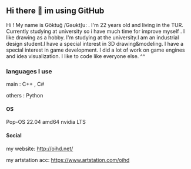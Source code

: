 ## Hi there 👋 im using GitHub

Hi ! My name is Göktuğ /Gəʊktʃu: . I'm 22 years old and living in the TUR. Currently studying at university so i have much time for improve myself . I like drawing as a hobby. I'm studying at the university.I am an industrial design student.I have a special interest in 3D drawing&modeling. I have a special interest in game development. I did a lot of work on game engines and idea visualization. I like to code like everyone else. ^^

### languages I use
main : C++ , C#

others : Python

#### OS
Pop-OS 22.04 amd64 nvidia LTS

#### Social
my website:
http://oihd.net/

my artstation acc:
https://www.artstation.com/oihd
